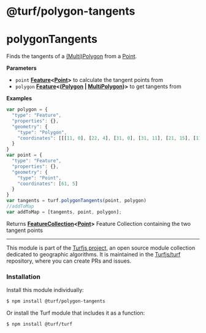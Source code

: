 # @turf/polygon-tangents

# polygonTangents

Finds the tangents of a [(Multi)Polygon](http://geojson.org/geojson-spec.html#polygon) from a [Point](http://geojson.org/geojson-spec.html#point).

**Parameters**

-   `point` **[Feature](http://geojson.org/geojson-spec.html#feature-objects)&lt;[Point](http://geojson.org/geojson-spec.html#point)>** to calculate the tangent points from
-   `polygon` **[Feature](http://geojson.org/geojson-spec.html#feature-objects)&lt;([Polygon](http://geojson.org/geojson-spec.html#polygon) \| [MultiPolygon](http://geojson.org/geojson-spec.html#multipolygon))>** to get tangents from

**Examples**

```javascript
var polygon = {
  "type": "Feature",
  "properties": {},
  "geometry": {
    "type": "Polygon",
    "coordinates": [[[11, 0], [22, 4], [31, 0], [31, 11], [21, 15], [11, 11], [11, 0]]]
  }
}
var point = {
  "type": "Feature",
  "properties": {},
  "geometry": {
    "type": "Point",
    "coordinates": [61, 5]
  }
}
var tangents = turf.polygonTangents(point, polygon)
//addToMap
var addToMap = [tangents, point, polygon];
```

Returns **[FeatureCollection](http://geojson.org/geojson-spec.html#feature-collection-objects)&lt;[Point](http://geojson.org/geojson-spec.html#point)>** Feature Collection containing the two tangent points

<!-- This file is automatically generated. Please don't edit it directly:
if you find an error, edit the source file (likely index.js), and re-run
./scripts/generate-readmes in the turf project. -->

---

This module is part of the [Turfjs project](http://turfjs.org/), an open source
module collection dedicated to geographic algorithms. It is maintained in the
[Turfjs/turf](https://github.com/Turfjs/turf) repository, where you can create
PRs and issues.

### Installation

Install this module individually:

```sh
$ npm install @turf/polygon-tangents
```

Or install the Turf module that includes it as a function:

```sh
$ npm install @turf/turf
```
